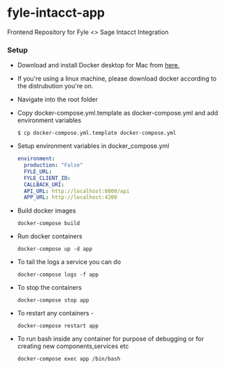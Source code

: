 # fyle-intacct-app
Frontend Repository for Fyle &lt;> Sage Intacct Integration

### Setup

* Download and install Docker desktop for Mac from [here.](https://www.docker.com/products/docker-desktop)

* If you're using a linux machine, please download docker according to the distrubution you're on.

* Navigate into the root folder 

* Copy docker-compose.yml.template as docker-compose.yml and add environment variables

    ```
    $ cp docker-compose.yml.template docker-compose.yml
    ```
  
* Setup environment variables in docker_compose.yml

    ```yaml
    environment: 
      production: "False"
      FYLE_URL: 
      FYLE_CLIENT_ID: 
      CALLBACK_URI: 
      API_URL: http://localhost:8000/api
      APP_URL: http://localhost:4200
   ```
  
* Build docker images

    ```
    docker-compose build 
    ```

* Run docker containers

    ```
    docker-compose up -d app
    ```

* To tail the logs a service you can do
    
    ```
    docker-compose logs -f app
    ```

* To stop the containers

    ```
    docker-compose stop app
    ```

* To restart any containers -

    ```
    docker-compose restart app
    ```

* To run bash inside any container for purpose of debugging or for creating new components,services etc

    ```
    docker-compose exec app /bin/bash
    ```
